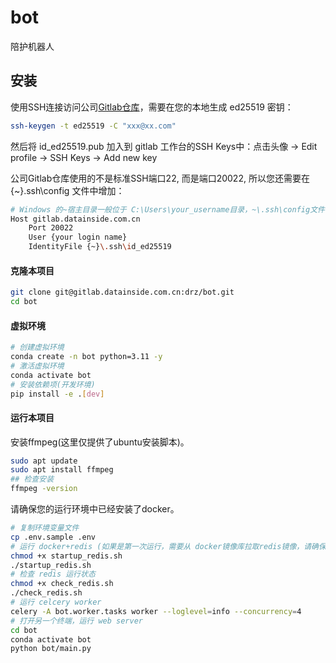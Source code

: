 # bot

陪护机器人

## 安装
使用SSH连接访问公司[Gitlab仓库](https://gitlab.datainside.com.cn:20443)，需要在您的本地生成 ed25519 密钥：
```bash
ssh-keygen -t ed25519 -C "xxx@xx.com"
```
然后将 id_ed25519.pub 加入到 gitlab 工作台的SSH Keys中：点击头像 -> Edit profile -> SSH Keys -> Add new key

公司Gitlab仓库使用的不是标准SSH端口22, 而是端口20022, 所以您还需要在 {~}\.ssh\config 文件中增加：

```bash
# Windows 的~宿主目录一般位于 C:\Users\your_username目录，~\.ssh\config文件中增加：
Host gitlab.datainside.com.cn
	Port 20022
	User {your login name}
	IdentityFile {~}\.ssh\id_ed25519
```

#### 克隆本项目
```bash
git clone git@gitlab.datainside.com.cn:drz/bot.git
cd bot
```
#### 虚拟环境
```bash
# 创建虚拟环境
conda create -n bot python=3.11 -y
# 激活虚拟环境
conda activate bot
# 安装依赖项(开发环境)
pip install -e .[dev]
```
#### 运行本项目
安装ffmpeg(这里仅提供了ubuntu安装脚本)。
```bash
sudo apt update
sudo apt install ffmpeg
## 检查安装
ffmpeg -version
```
请确保您的运行环境中已经安装了docker。
```bash
# 复制环境变量文件
cp .env.sample .env
# 运行 docker+redis (如果是第一次运行，需要从 docker镜像库拉取redis镜像，请确保您的网络能够正常拉取docker镜像。)
chmod +x startup_redis.sh
./startup_redis.sh
# 检查 redis 运行状态
chmod +x check_redis.sh
./check_redis.sh
# 运行 celcery worker
celery -A bot.worker.tasks worker --loglevel=info --concurrency=4
# 打开另一个终端，运行 web server
cd bot
conda activate bot
python bot/main.py
```
